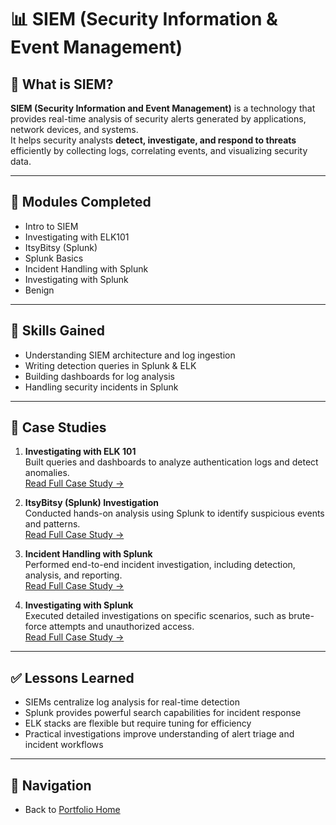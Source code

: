 # 📊 SIEM (Security Information & Event Management)

## 📖 What is SIEM?
**SIEM (Security Information and Event Management)** is a technology that provides real-time analysis of security alerts generated by applications, network devices, and systems.  
It helps security analysts **detect, investigate, and respond to threats** efficiently by collecting logs, correlating events, and visualizing security data.

---

## 📌 Modules Completed
- Intro to SIEM
- Investigating with ELK101
- ItsyBitsy (Splunk)
- Splunk Basics
- Incident Handling with Splunk
- Investigating with Splunk
- Benign

---

## 🎯 Skills Gained
- Understanding SIEM architecture and log ingestion
- Writing detection queries in Splunk & ELK
- Building dashboards for log analysis
- Handling security incidents in Splunk

---

## 📑 Case Studies
1. **Investigating with ELK 101**  
   Built queries and dashboards to analyze authentication logs and detect anomalies.  
   [Read Full Case Study →](case-study-elk.md)

2. **ItsyBitsy (Splunk) Investigation**  
   Conducted hands-on analysis using Splunk to identify suspicious events and patterns.  
   [Read Full Case Study →](case-study-itsybitsy.md)

3. **Incident Handling with Splunk**  
   Performed end-to-end incident investigation, including detection, analysis, and reporting.  
   [Read Full Case Study →](case-study-incident-handling.md)

4. **Investigating with Splunk**  
   Executed detailed investigations on specific scenarios, such as brute-force attempts and unauthorized access.  
   [Read Full Case Study →](case-study-investigating.md)

---

## ✅ Lessons Learned
- SIEMs centralize log analysis for real-time detection
- Splunk provides powerful search capabilities for incident response
- ELK stacks are flexible but require tuning for efficiency
- Practical investigations improve understanding of alert triage and incident workflows

---

## 🔗 Navigation
- Back to [Portfolio Home](../blob/main/index.md)

